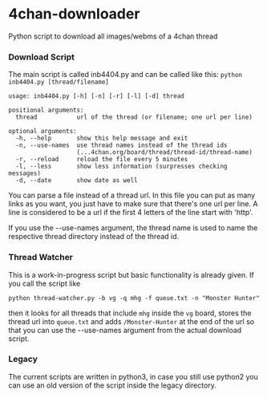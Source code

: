 4chan-downloader
================

Python script to download all images/webms of a 4chan thread

### Download Script ###

The main script is called inb4404.py and can be called like this: `python inb4404.py [thread/filename]`

```
usage: inb4404.py [-h] [-n] [-r] [-l] [-d] thread

positional arguments:
  thread           url of the thread (or filename; one url per line)

optional arguments:
  -h, --help       show this help message and exit
  -n, --use-names  use thread names instead of the thread ids
                   (...4chan.org/board/thread/thread-id/thread-name)
  -r, --reload     reload the file every 5 minutes
  -l, --less       show less information (surpresses checking messages)
  -d, --date       show date as well
```

You can parse a file instead of a thread url. In this file you can put as many links as you want, you just have to make sure that there's one url per line. A line is considered to be a url if the first 4 letters of the line start with 'http'.

If you use the --use-names argument, the thread name is used to name the respective thread directory instead of the thread id.

### Thread Watcher ###

This is a work-in-progress script but basic functionality is already given. If you call the script like

`python thread-watcher.py -b vg -q mhg -f queue.txt -n "Monster Hunter"`

then it looks for all threads that include `mhg` inside the `vg` board, stores the thread url into `queue.txt` and adds `/Monster-Hunter` at the end of the url so that you can use the --use-names argument from the actual download script.

### Legacy ###

The current scripts are written in python3, in case you still use python2 you can use an old version of the script inside the legacy directory.
